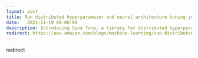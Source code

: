 ```yaml
---
layout: post
title: Run distributed hyperparameter and neural architecture tuning jobs with Syne Tune
date:   2021-11-19 00:00:00
description: Introducing Syne Tune, a library for distributed hyperparameter and neural architecture search.
redirect: https://aws.amazon.com/blogs/machine-learning/run-distributed-hyperparameter-and-neural-architecture-tuning-jobs-with-syne-tune/
---
```


redirect
